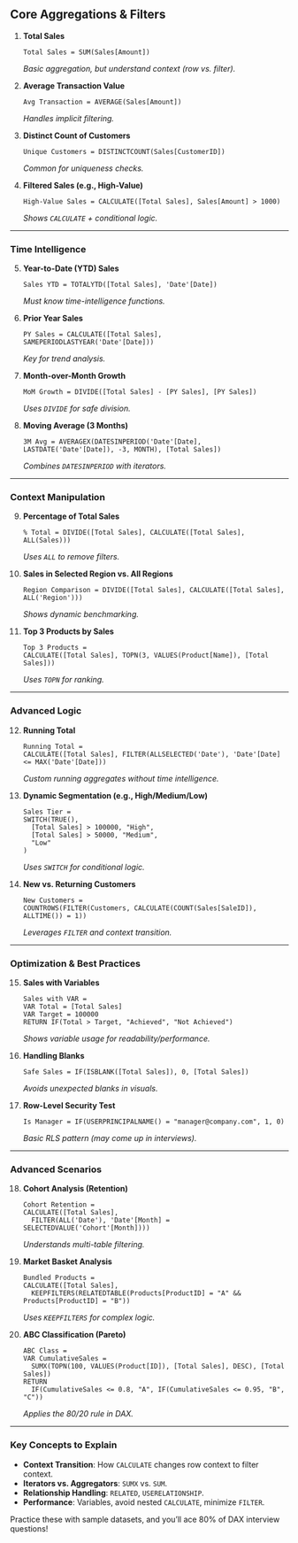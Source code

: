 ## **Core Aggregations & Filters**
1. **Total Sales**  
   ```DAX 
   Total Sales = SUM(Sales[Amount]) 
   ```  
   *Basic aggregation, but understand context (row vs. filter).*

2. **Average Transaction Value**  
   ```DAX 
   Avg Transaction = AVERAGE(Sales[Amount]) 
   ```  
   *Handles implicit filtering.*

3. **Distinct Count of Customers**  
   ```DAX 
   Unique Customers = DISTINCTCOUNT(Sales[CustomerID]) 
   ```  
   *Common for uniqueness checks.*

4. **Filtered Sales (e.g., High-Value)**  
   ```DAX 
   High-Value Sales = CALCULATE([Total Sales], Sales[Amount] > 1000) 
   ```  
   *Shows `CALCULATE` + conditional logic.*

---

### **Time Intelligence**
5. **Year-to-Date (YTD) Sales**  
   ```DAX 
   Sales YTD = TOTALYTD([Total Sales], 'Date'[Date]) 
   ```  
   *Must know time-intelligence functions.*

6. **Prior Year Sales**  
   ```DAX 
   PY Sales = CALCULATE([Total Sales], SAMEPERIODLASTYEAR('Date'[Date])) 
   ```  
   *Key for trend analysis.*

7. **Month-over-Month Growth**  
   ```DAX 
   MoM Growth = DIVIDE([Total Sales] - [PY Sales], [PY Sales]) 
   ```  
   *Uses `DIVIDE` for safe division.*

8. **Moving Average (3 Months)**  
   ```DAX 
   3M Avg = AVERAGEX(DATESINPERIOD('Date'[Date], LASTDATE('Date'[Date]), -3, MONTH), [Total Sales]) 
   ```  
   *Combines `DATESINPERIOD` with iterators.*

---

### **Context Manipulation**
9. **Percentage of Total Sales**  
   ```DAX 
   % Total = DIVIDE([Total Sales], CALCULATE([Total Sales], ALL(Sales))) 
   ```  
   *Uses `ALL` to remove filters.*

10. **Sales in Selected Region vs. All Regions**  
    ```DAX 
    Region Comparison = DIVIDE([Total Sales], CALCULATE([Total Sales], ALL('Region'))) 
    ```  
    *Shows dynamic benchmarking.*

11. **Top 3 Products by Sales**  
    ```DAX 
    Top 3 Products = 
    CALCULATE([Total Sales], TOPN(3, VALUES(Product[Name]), [Total Sales])) 
    ```  
    *Uses `TOPN` for ranking.*

---

### **Advanced Logic**
12. **Running Total**  
    ```DAX 
    Running Total = 
    CALCULATE([Total Sales], FILTER(ALLSELECTED('Date'), 'Date'[Date] <= MAX('Date'[Date])) 
    ```  
    *Custom running aggregates without time intelligence.*

13. **Dynamic Segmentation (e.g., High/Medium/Low)**  
    ```DAX 
    Sales Tier = 
    SWITCH(TRUE(),
      [Total Sales] > 100000, "High",
      [Total Sales] > 50000, "Medium",
      "Low"
    ) 
    ```  
    *Uses `SWITCH` for conditional logic.*

14. **New vs. Returning Customers**  
    ```DAX 
    New Customers = 
    COUNTROWS(FILTER(Customers, CALCULATE(COUNT(Sales[SaleID]), ALLTIME()) = 1)) 
    ```  
    *Leverages `FILTER` and context transition.*

---

### **Optimization & Best Practices**
15. **Sales with Variables**  
    ```DAX 
    Sales with VAR = 
    VAR Total = [Total Sales]
    VAR Target = 100000
    RETURN IF(Total > Target, "Achieved", "Not Achieved") 
    ```  
    *Shows variable usage for readability/performance.*

16. **Handling Blanks**  
    ```DAX 
    Safe Sales = IF(ISBLANK([Total Sales]), 0, [Total Sales]) 
    ```  
    *Avoids unexpected blanks in visuals.*

17. **Row-Level Security Test**  
    ```DAX 
    Is Manager = IF(USERPRINCIPALNAME() = "manager@company.com", 1, 0) 
    ```  
    *Basic RLS pattern (may come up in interviews).*

---

### **Advanced Scenarios**
18. **Cohort Analysis (Retention)**  
    ```DAX 
    Cohort Retention = 
    CALCULATE([Total Sales], 
      FILTER(ALL('Date'), 'Date'[Month] = SELECTEDVALUE('Cohort'[Month])))
    ```  
    *Understands multi-table filtering.*

19. **Market Basket Analysis**  
    ```DAX 
    Bundled Products = 
    CALCULATE([Total Sales], 
      KEEPFILTERS(RELATEDTABLE(Products[ProductID] = "A" && Products[ProductID] = "B")) 
    ```  
    *Uses `KEEPFILTERS` for complex logic.*

20. **ABC Classification (Pareto)**  
    ```DAX 
    ABC Class = 
    VAR CumulativeSales = 
      SUMX(TOPN(100, VALUES(Product[ID]), [Total Sales], DESC), [Total Sales])
    RETURN
      IF(CumulativeSales <= 0.8, "A", IF(CumulativeSales <= 0.95, "B", "C")) 
    ```  
    *Applies the 80/20 rule in DAX.*

---

### **Key Concepts to Explain**
- **Context Transition**: How `CALCULATE` changes row context to filter context.
- **Iterators vs. Aggregators**: `SUMX` vs. `SUM`.
- **Relationship Handling**: `RELATED`, `USERELATIONSHIP`.
- **Performance**: Variables, avoid nested `CALCULATE`, minimize `FILTER`.

Practice these with sample datasets, and you’ll ace 80% of DAX interview questions!
